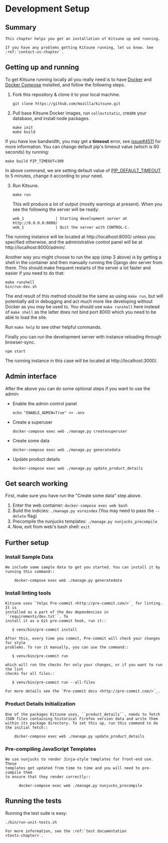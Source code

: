 # Development Setup

## Summary

```eval_rst
This chapter helps you get an installation of Kitsune up and running.

If you have any problems getting Kitsune running, let us know. See :ref:`contact-us-chapter`.
```

## Getting up and running

To get Kitsune running locally all you really need is to have [Docker](https://www.docker.com/products/docker-desktop) and [Docker Compose](https://docs.docker.com/compose/install/) installed,
and follow the following steps.

1. Fork this repository & clone it to your local machine.
   ```
   git clone https://github.com/mozilla/kitsune.git
   ```

2. Pull base Kitsune Docker images, run `collectstatic`, create your database, and install node packages.
   ```
   make init
   make build
   ```
  If you have low bandwidth, you may get a **timeout** error, see [issue#4511](https://github.com/mozilla/kitsune/issues/4511) for more information. You can change default pip's timeout value (which is 60 seconds) by running:

  ```
  make build PIP_TIMEOUT=300
  ```

  In above command, we are setting default value of [PIP_DEFAULT_TIMEOUT](https://pip.pypa.io/en/stable/user_guide/#environment-variables) to 5 minutes, change it according to your need.

3. Run Kitsune.
   ```
   make run
   ```
   This will produce a lot of output (mostly warnings at present). When you see the following the server will be ready:
   ```
   web_1              | Starting development server at http://0.0.0.0:8000/
   web_1              | Quit the server with CONTROL-C.
   ```

The running instance will be located at http://localhost:8000/ unless you specified otherwise,
and the administrative control panel will be at http://localhost:8000/admin/.

Another way you might choose to run the app (step 3 above) is by getting a shell in the container and then manually
running the Django dev server from there. This should make frequent restarts of the server a lot
faster and easier if you need to do that:

```
make runshell
bin/run-dev.sh
```

The end result of this method should be the same as using `make run`, but will potentially aid in debugging
and act much more like developing without Docker as you may be used to. You should use `make runshell` here
instead of `make shell` as the latter does not bind port 8000 which you need to be able to load the site.

Run `make help` to see other helpful commands.

Finally you can run the development server with instance reloading through
browser-sync.

```
npm start
```

The running instance in this case will be located at http://localhost:3000/.

## Admin interface

After the above you can do some optional steps if you want to use the admin:

* Enable the admin control panel
  ```
  echo "ENABLE_ADMIN=True" >> .env
  ```

* Create a superuser
  ```
  docker-compose exec web ./manage.py createsuperuser
  ```

* Create some data
  ```
  docker-compose exec web ./manage.py generatedata
  ```

* Update product details
  ```
  docker-compose exec web ./manage.py update_product_details
  ```

## Get search working

First, make sure you have run the "Create some data" step above.

1. Enter the web container: `docker-compose exec web bash`
2. Build the indicies: `./manage.py esreindex` (You may need to pass the `--delete` flag)
3. Precompile the nunjucks templates: `./manage.py nunjucks_precompile`
4. Now, exit from web's bash shell: `exit`

## Further setup

### Install Sample Data

```eval_rst
We include some sample data to get you started. You can install it by
running this command::

    docker-compose exec web ./manage.py generatedata
```

### Install linting tools

```eval_rst
Kitsune uses `Yelps Pre-commit <http://pre-commit.com/>`_ for linting. It is
installed as a part of the dev dependencies in ``requirements/dev.txt``. To
install it as a Git pre-commit hook, run it::

   $ venv/bin/pre-commit install

After this, every time you commit, Pre-commit will check your changes for style
problems. To run it manually, you can use the command::

   $ venv/bin/pre-commit run

which will run the checks for only your changes, or if you want to run the lint
checks for all files::

   $ venv/bin/pre-commit run --all-files

For more details see the `Pre-commit docs <http://pre-commit.com/>`_.
```

### Product Details Initialization

```eval_rst
One of the packages Kitsune uses, ``product_details``, needs to fetch
JSON files containing historical Firefox version data and write them
within its package directory. To set this up, run this command to do
the initial fetch::

    docker-compose exec web ./manage.py update_product_details
```

### Pre-compiling JavaScript Templates

```eval_rst
We use nunjucks to render Jinja-style templates for front-end use. These
templates get updated from time to time and you will need to pre-compile them
to ensure that they render correctly::

      docker-compose exec web ./manage.py nunjucks_precompile

```

## Running the tests

Running the test suite is easy:
```
./bin/run-unit-tests.sh
```

```eval_rst
For more information, see the :ref:`test documentation
<tests-chapter>`.
```
